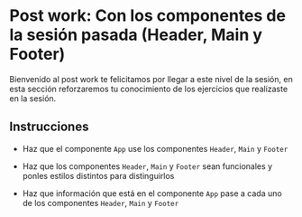 # Post work: Con los componentes de la sesión pasada (Header, Main y Footer)


Bienvenido al post work te felicitamos por llegar a este nivel de la sesión, en
esta sección reforzaremos tu conocimiento de los ejercicios que realizaste en la
sesión.

## Instrucciones

- Haz que el componente `App` use los componentes `Header`, `Main` y `Footer`

- Haz que los componentes `Header`, `Main` y `Footer` sean funcionales y ponles
  estilos distintos para distinguirlos

- Haz que información que está en el componente `App` pase a cada uno de los
  componentes `Header`, `Main` y `Footer`
